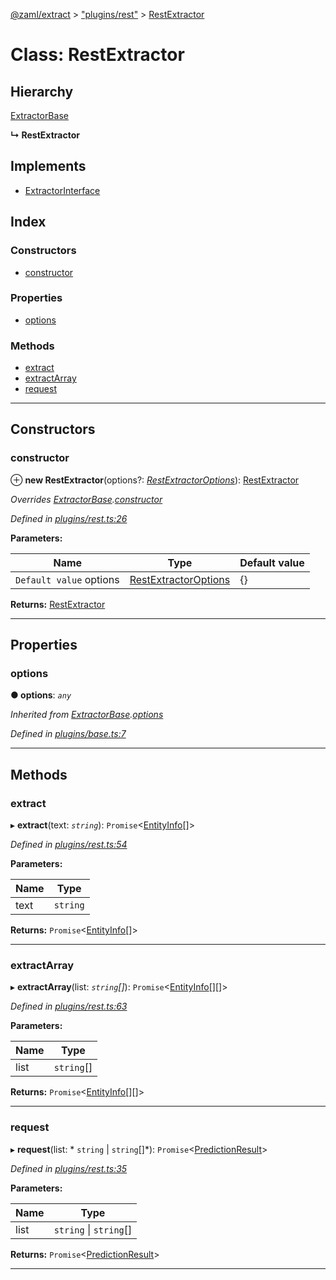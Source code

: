 [@zaml/extract](../README.md) > ["plugins/rest"](../modules/_plugins_rest_.md) > [RestExtractor](../classes/_plugins_rest_.restextractor.md)

# Class: RestExtractor

## Hierarchy

 [ExtractorBase](_plugins_base_.extractorbase.md)

**↳ RestExtractor**

## Implements

* [ExtractorInterface](../interfaces/_types_.extractorinterface.md)

## Index

### Constructors

* [constructor](_plugins_rest_.restextractor.md#constructor)

### Properties

* [options](_plugins_rest_.restextractor.md#options)

### Methods

* [extract](_plugins_rest_.restextractor.md#extract)
* [extractArray](_plugins_rest_.restextractor.md#extractarray)
* [request](_plugins_rest_.restextractor.md#request)

---

## Constructors

<a id="constructor"></a>

###  constructor

⊕ **new RestExtractor**(options?: *[RestExtractorOptions](../interfaces/_plugins_rest_.restextractoroptions.md)*): [RestExtractor](_plugins_rest_.restextractor.md)

*Overrides [ExtractorBase](_plugins_base_.extractorbase.md).[constructor](_plugins_base_.extractorbase.md#constructor)*

*Defined in [plugins/rest.ts:26](https://github.com/nexushubs/zaml-lang/blob/42220f0/packages/zaml-extract/src/plugins/rest.ts#L26)*

**Parameters:**

| Name | Type | Default value |
| ------ | ------ | ------ |
| `Default value` options | [RestExtractorOptions](../interfaces/_plugins_rest_.restextractoroptions.md) |  {} |

**Returns:** [RestExtractor](_plugins_rest_.restextractor.md)

___

## Properties

<a id="options"></a>

###  options

**● options**: *`any`*

*Inherited from [ExtractorBase](_plugins_base_.extractorbase.md).[options](_plugins_base_.extractorbase.md#options)*

*Defined in [plugins/base.ts:7](https://github.com/nexushubs/zaml-lang/blob/42220f0/packages/zaml-extract/src/plugins/base.ts#L7)*

___

## Methods

<a id="extract"></a>

###  extract

▸ **extract**(text: *`string`*): `Promise`<[EntityInfo](../interfaces/_types_.entityinfo.md)[]>

*Defined in [plugins/rest.ts:54](https://github.com/nexushubs/zaml-lang/blob/42220f0/packages/zaml-extract/src/plugins/rest.ts#L54)*

**Parameters:**

| Name | Type |
| ------ | ------ |
| text | `string` |

**Returns:** `Promise`<[EntityInfo](../interfaces/_types_.entityinfo.md)[]>

___
<a id="extractarray"></a>

###  extractArray

▸ **extractArray**(list: *`string`[]*): `Promise`<[EntityInfo](../interfaces/_types_.entityinfo.md)[][]>

*Defined in [plugins/rest.ts:63](https://github.com/nexushubs/zaml-lang/blob/42220f0/packages/zaml-extract/src/plugins/rest.ts#L63)*

**Parameters:**

| Name | Type |
| ------ | ------ |
| list | `string`[] |

**Returns:** `Promise`<[EntityInfo](../interfaces/_types_.entityinfo.md)[][]>

___
<a id="request"></a>

###  request

▸ **request**(list: * `string` &#124; `string`[]*): `Promise`<[PredictionResult](../modules/_plugins_rest_.md#predictionresult)>

*Defined in [plugins/rest.ts:35](https://github.com/nexushubs/zaml-lang/blob/42220f0/packages/zaml-extract/src/plugins/rest.ts#L35)*

**Parameters:**

| Name | Type |
| ------ | ------ |
| list |  `string` &#124; `string`[]|

**Returns:** `Promise`<[PredictionResult](../modules/_plugins_rest_.md#predictionresult)>

___

